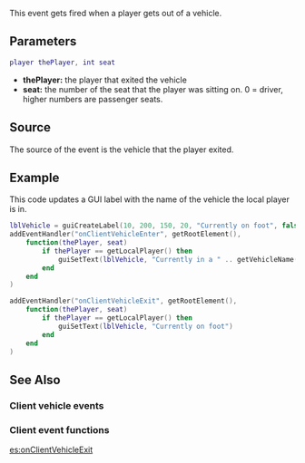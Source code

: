 This event gets fired when a player gets out of a vehicle.

Parameters
----------

``` lua
player thePlayer, int seat
```

-   **thePlayer:** the player that exited the vehicle
-   **seat:** the number of the seat that the player was sitting on. 0 = driver, higher numbers are passenger seats.

Source
------

The source of the event is the vehicle that the player exited.

Example
-------

This code updates a GUI label with the name of the vehicle the local player is in.

``` lua
lblVehicle = guiCreateLabel(10, 200, 150, 20, "Currently on foot", false)
addEventHandler("onClientVehicleEnter", getRootElement(),
    function(thePlayer, seat)
        if thePlayer == getLocalPlayer() then
            guiSetText(lblVehicle, "Currently in a " .. getVehicleName(source))
        end
    end
)

addEventHandler("onClientVehicleExit", getRootElement(),
    function(thePlayer, seat)
        if thePlayer == getLocalPlayer() then
            guiSetText(lblVehicle, "Currently on foot")
        end
    end
)
```

See Also
--------

### Client vehicle events

### Client event functions

[es:onClientVehicleExit](/docs/es:onClientVehicleExit.md "wikilink")
